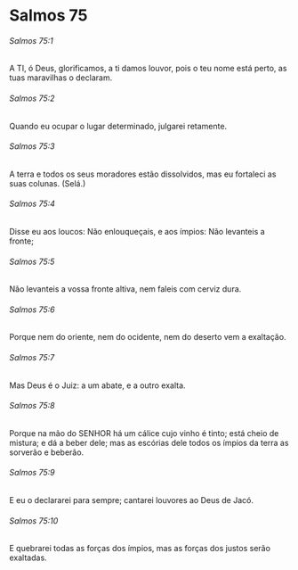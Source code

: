 # Salmos 75

###### Salmos 75:1

A TI, ó Deus, glorificamos, a ti damos louvor, pois o teu nome está perto, as tuas maravilhas o declaram.

###### Salmos 75:2

Quando eu ocupar o lugar determinado, julgarei retamente.

###### Salmos 75:3

A terra e todos os seus moradores estão dissolvidos, mas eu fortaleci as suas colunas. (Selá.)

###### Salmos 75:4

Disse eu aos loucos: Não enlouqueçais, e aos ímpios: Não levanteis a fronte;

###### Salmos 75:5

Não levanteis a vossa fronte altiva, nem faleis com cerviz dura.

###### Salmos 75:6

Porque nem do oriente, nem do ocidente, nem do deserto vem a exaltação.

###### Salmos 75:7

Mas Deus é o Juiz: a um abate, e a outro exalta.

###### Salmos 75:8

Porque na mão do SENHOR há um cálice cujo vinho é tinto; está cheio de mistura; e dá a beber dele; mas as escórias dele todos os ímpios da terra as sorverão e beberão.

###### Salmos 75:9

E eu o declararei para sempre; cantarei louvores ao Deus de Jacó.

###### Salmos 75:10

E quebrarei todas as forças dos ímpios, mas as forças dos justos serão exaltadas.

